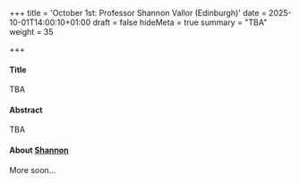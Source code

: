 +++
title = 'October 1st: Professor Shannon Vallor (Edinburgh)'
date = 2025-10-01T14:00:10+01:00
draft = false
hideMeta = true
summary = "TBA"
weight = 35

+++
 

#### Title
TBA

#### Abstract
TBA

 

#### About [Shannon]()
More soon...





